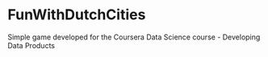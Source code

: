 # FunWithDutchCities
Simple game developed for the Coursera Data Science course - Developing Data Products
 
